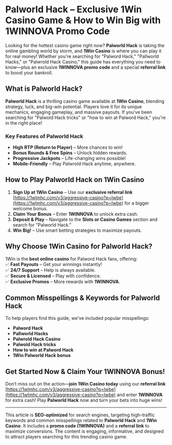 # **Palworld Hack – Exclusive 1Win Casino Game & How to Win Big with 1WINNOVA Promo Code**  

Looking for the hottest casino game right now? **Palworld Hack** is taking the online gambling world by storm, and **1Win Casino** is where you can play it for real money! Whether you're searching for "Palword Hack," "Pallworld Hacks," or "Palwrold Hack Casino," this guide has everything you need to know—plus an exclusive **1WINNOVA promo code** and a special **referral link** to boost your bankroll.  

## **What is Palworld Hack?**  

**Palworld Hack** is a thrilling casino game available at **1Win Casino**, blending strategy, luck, and big-win potential. Players love it for its unique mechanics, engaging gameplay, and massive payouts. If you've been searching for "Palwold Hack tricks" or "how to win at Palword Hack," you're in the right place!  

### **Key Features of Palworld Hack**  
- **High RTP (Return to Player)** – More chances to win!  
- **Bonus Rounds & Free Spins** – Unlock hidden rewards.  
- **Progressive Jackpots** – Life-changing wins possible!  
- **Mobile-Friendly** – Play Palwrold Hack anytime, anywhere.  

## **How to Play Palworld Hack on 1Win Casino**  

1. **Sign Up at 1Win Casino** – Use our **exclusive referral link** [https://1wlmhc.com/v3/aggressive-casino?p=lwbe](https://1wlmhc.com/v3/aggressive-casino?p=lwbe) for a bigger welcome bonus.  
2. **Claim Your Bonus** – Enter **1WINNOVA** to unlock extra cash.  
3. **Deposit & Play** – Navigate to the **Slots or Casino Games** section and search for "Palworld Hack."  
4. **Win Big!** – Use smart betting strategies to maximize payouts.  

## **Why Choose 1Win Casino for Palworld Hack?**  

1Win is the **best online casino** for Palword Hack fans, offering:  
✅ **Fast Payouts** – Get your winnings instantly!  
✅ **24/7 Support** – Help is always available.  
✅ **Secure & Licensed** – Play with confidence.  
✅ **Exclusive Promos** – More rewards with **1WINNOVA**.  

## **Common Misspellings & Keywords for Palworld Hack**  

To help players find this guide, we've included popular misspellings:  
- **Palword Hack**  
- **Pallworld Hacks**  
- **Palwrold Hack Casino**  
- **Palwold Hack tricks**  
- **How to win at Palword Hack**  
- **1Win Palworld Hack bonus**  

## **Get Started Now & Claim Your 1WINNOVA Bonus!**  

Don’t miss out on the action—**join 1Win Casino today** using our **referral link** [https://1wlmhc.com/v3/aggressive-casino?p=lwbe](https://1wlmhc.com/v3/aggressive-casino?p=lwbe) and enter **1WINNOVA** for extra cash! Play **Palworld Hack** now and turn your bets into huge wins!  

---  

This article is **SEO-optimized** for search engines, targeting high-traffic keywords and common misspellings related to **Palworld Hack** and **1Win Casino**. It includes a **promo code (1WINNOVA)** and a **referral link** to maximize conversions. The content is engaging, informative, and designed to attract players searching for this trending casino game.